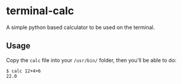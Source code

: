 # terminal-calc
A simple python based calculator to be used on the terminal.

## Usage

Copy the `calc` file into your `/usr/bin/` folder, then you'll be able to do: 
  ``` 
  $ calc 12+4+6
  22.0
  ```

